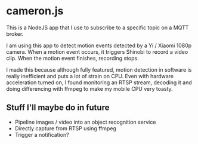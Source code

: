 # cameron.js

This is a NodeJS app that I use to subscribe to a specific topic on a MQTT broker.

I am using this app to detect motion events detected by a Yi / Xiaomi 1080p camera. When a motion event occurs, it triggers Shinobi to record a video clip. When the motion event finishes, recording stops.

I made this because although fully featured, motion detection in software is really inefficient and puts a lot of strain on CPU. Even with hardware acceleration turned on, I found monitoring an RTSP stream, decoding it and doing differencing with ffmpeg to make my mobile CPU very toasty.

## Stuff I'll maybe do in future
* Pipeline images / video into an object recognition service
* Directly capture from RTSP using ffmpeg
* Trigger a notification?
